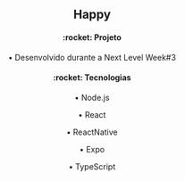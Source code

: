 <h2 align="center">
  Happy
</h2>

<h4 align="center">:rocket: Projeto</h4>
<p align="center">• Desenvolvido durante a Next Level Week#3<p>

<h4 align="center">:rocket: Tecnologias</h4>
<p align="center">• Node.js <p>
<p align="center">• React<p>
<p align="center">• ReactNative<p>
<p align="center">• Expo<p>
<p align="center">• TypeScript<p>

